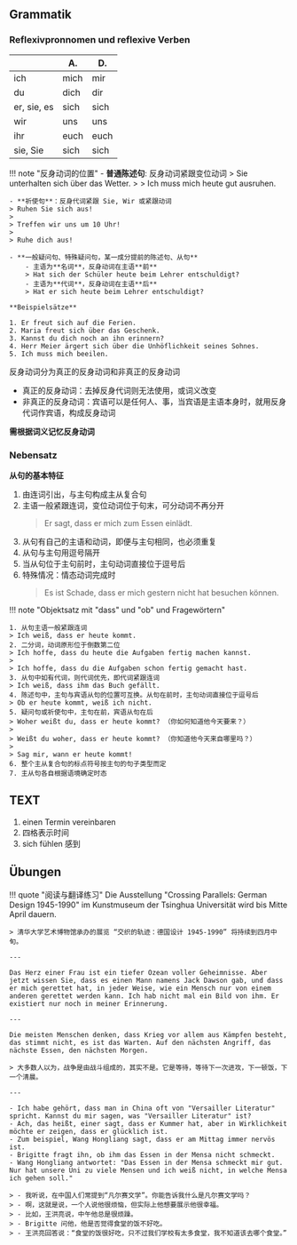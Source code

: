 ## Grammatik

### Reflexivpronnomen und reflexive Verben

|             | A.   | D.   |
| ----------- | ---- | ---- |
| ich         | mich | mir  |
| du          | dich | dir  |
| er, sie, es | sich | sich |
| wir         | uns  | uns  |
| ihr         | euch | euch |
| sie, Sie    | sich | sich |

!!! note "反身动词的位置"
    - **普通陈述句**: 反身动词紧跟变位动词
    > Sie unterhalten sich über das Wetter.
    >
    > Ich muss mich heute gut ausruhen.
    
    - **祈使句**：反身代词紧跟 Sie, Wir 或紧跟动词
    > Ruhen Sie sich aus!
    >
    > Treffen wir uns um 10 Uhr!
    >
    > Ruhe dich aus!

    - **一般疑问句、特殊疑问句，某一成分提前的陈述句、从句**
        - 主语为**名词**，反身动词在主语**前**
        > Hat sich der Schüler heute beim Lehrer entschuldigt?
        - 主语为**代词**，反身动词在主语**后**
        > Hat er sich heute beim Lehrer entschuldigt?

    **Beispielsätze**

    1. Er freut sich auf die Ferien.
    2. Maria freut sich über das Geschenk.
    3. Kannst du dich noch an ihn erinnern?
    4. Herr Meier ärgert sich über die Unhöflichkeit seines Sohnes.
    5. Ich muss mich beeilen.

反身动词分为真正的反身动词和非真正的反身动词

- 真正的反身动词：去掉反身代词则无法使用，或词义改变
- 非真正的反身动词：宾语可以是任何人、事，当宾语是主语本身时，就用反身代词作宾语，构成反身动词

**需根据词义记忆反身动词**

### Nebensatz

**从句的基本特征**

1. 由连词引出，与主句构成主从复合句
2. 主语一般紧跟连词，变位动词位于句末，可分动词不再分开
   > Er sagt, dass er mich zum Essen einlädt.
3. 从句有自己的主语和动词，即便与主句相同，也必须重复
4. 从句与主句用逗号隔开
5. 当从句位于主句前时，主句动词直接位于逗号后
6. 特殊情况：情态动词完成时
   > Es ist Schade, dass er mich gestern nicht hat besuchen können.

!!! note "Objektsatz mit "dass" und "ob" und Fragewörtern"

    1. 从句主语一般紧跟连词
    > Ich weiß, dass er heute kommt. 
    2. 二分词，动词原形位于倒数第二位
    > Ich hoffe, dass du heute die Aufgaben fertig machen kannst.
    > 
    > Ich hoffe, dass du die Aufgaben schon fertig gemacht hast.
    3. 从句中如有代词，则代词优先，即代词紧跟连词
    > Ich weiß, dass ihm das Buch gefällt.
    4. 陈述句中，主句与宾语从句的位置可互换。从句在前时，主句动词直接位于逗号后
    > Ob er heute kommt, weiß ich nicht.
    5. 疑问句或祈使句中，主句在前，宾语从句在后
    > Woher weißt du, dass er heute kommt? （你如何知道他今天要来？）
    >
    > Weißt du woher, dass er heute kommt? （你知道他今天来自哪里吗？）
    >
    > Sag mir, wann er heute kommt! 
    6. 整个主从复合句的标点符号按主句的句子类型而定
    7. 主从句各自根据语境确定时态

## TEXT 

1. einen Termin vereinbaren
2. 四格表示时间
3. sich fühlen 感到

## Übungen

!!! quote "阅读与翻译练习"
    Die Ausstellung "Crossing Parallels: German Design 1945-1990" im Kunstmuseum der Tsinghua Universität wird bis Mitte April dauern.
    
    > 清华大学艺术博物馆承办的展览 “交织的轨迹：德国设计 1945-1990” 将持续到四月中旬。

    ---

    Das Herz einer Frau ist ein tiefer Ozean voller Geheimnisse. Aber jetzt wissen Sie, dass es einen Mann namens Jack Dawson gab, und dass er mich gerettet hat, in jeder Weise, wie ein Mensch nur von einem anderen gerettet werden kann. Ich hab nicht mal ein Bild von ihm. Er existiert nur noch in meiner Erinnerung.

    ---

    Die meisten Menschen denken, dass Krieg vor allem aus Kämpfen besteht, das stimmt nicht, es ist das Warten. Auf den nächsten Angriff, das nächste Essen, den nächsten Morgen.

    > 大多数人以为，战争是由战斗组成的，其实不是。它是等待，等待下一次进攻，下一顿饭，下一个清晨。

    ---

    - Ich habe gehört, dass man in China oft von "Versailler Literatur" spricht. Kannst du mir sagen, was "Versailler Literatur" ist?
    - Ach, das heißt, einer sagt, dass er Kummer hat, aber in Wirklichkeit möchte er zeigen, dass er glücklich ist.
    - Zum beispiel, Wang Hongliang sagt, dass er am Mittag immer nervös ist.
    - Brigitte fragt ihn, ob ihm das Essen in der Mensa nicht schmeckt.
    - Wang Hongliang antwortet: "Das Essen in der Mensa schmeckt mir gut. Nur hat unsere Uni zu viele Mensen und ich weiß nicht, in welche Mensa ich gehen soll."

    > - 我听说，在中国人们常提到“凡尔赛文学”。你能告诉我什么是凡尔赛文学吗？
    > - 啊，这就是说，一个人说他很烦恼，但实际上他想要展示他很幸福。
    > - 比如，王洪亮说，中午他总是很烦躁。
    > - Brigitte 问他，他是否觉得食堂的饭不好吃。
    > - 王洪亮回答说：“食堂的饭很好吃，只不过我们学校有太多食堂，我不知道该去哪个食堂。”
